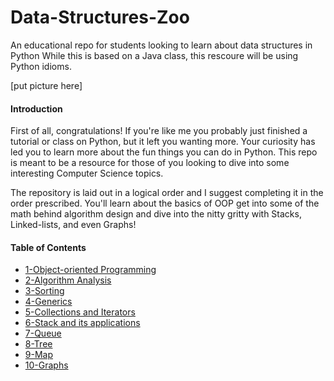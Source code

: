 # Data-Structures-Zoo
An educational repo for students looking to learn about data structures in Python
While this is based on a Java class, this rescoure will be using Python idioms.

[put picture here]

#### Introduction
First of all, congratulations! If you're like me you probably just finished a tutorial or class on Python, but it left you wanting more. Your curiosity has led you to learn more about the fun things you can do in Python. This repo is meant to be a resource for those of you looking to dive into some interesting Computer Science topics.

The repository is laid out in a logical order and I suggest completing it in the order prescribed. You'll learn about the basics of OOP get into some of the math behind algorithm design and dive into the nitty gritty with Stacks, Linked-lists, and even Graphs!


#### Table of Contents
- [1-Object-oriented Programming](https://github.com/QuantumFractal/Data-Structures-Zoo/tree/master/1-Object-Oriented%20Programming)
- [2-Algorithm Analysis](https://github.com/QuantumFractal/Data-Structures-Zoo/tree/master/2-Algorithm%20Analysis)
- [3-Sorting](https://github.com/QuantumFractal/Data-Structures-Zoo/tree/master/3-Sorting)
- [4-Generics](https://github.com/QuantumFractal/Data-Structures-Zoo/tree/master/4-Generics)
- [5-Collections and Iterators](https://github.com/QuantumFractal/Data-Structures-Zoo/tree/master/5-Collections%20and%20Iterators)
- [6-Stack and its applications](https://github.com/QuantumFractal/Data-Structures-Zoo/tree/master/6-Stack%20and%20its%20applications)
- [7-Queue](https://github.com/QuantumFractal/Data-Structures-Zoo/tree/master/7-Queue)
- [8-Tree](https://github.com/QuantumFractal/Data-Structures-Zoo/tree/master/8-Tree)
- [9-Map](https://github.com/QuantumFractal/Data-Structures-Zoo/tree/master/9-Map)
- [10-Graphs](https://github.com/QuantumFractal/Data-Structures-Zoo/tree/master/10-Graphs)

